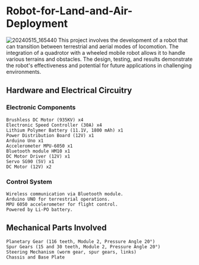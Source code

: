 # Robot-for-Land-and-Air-Deployment
![20240515_165440](https://github.com/kmv19/Robot-for-Land-and-Air-Deployment/assets/143374982/3af40708-c8f1-4237-b1de-0a2066453dde)
This project involves the development of a robot that can transition between terrestrial and aerial modes of locomotion. The integration of a quadrotor with a wheeled mobile robot allows it to handle various terrains and obstacles. The design, testing, and results demonstrate the robot's effectiveness and potential for future applications in challenging environments.

## Hardware and Electrical Circuitry
### Electronic Components
    Brushless DC Motor (935KV) x4
    Electronic Speed Controller (30A) x4
    Lithium Polymer Battery (11.1V, 1800 mAh) x1
    Power Distribution Board (12V) x1
    Arduino Uno x1
    Accelerometer MPU-6050 x1
    Bluetooth module HM10 x1
    DC Motor Driver (12V) x1
    Servo SG90 (5V) x1
    DC Motor (12V) x2

### Control System

    Wireless communication via Bluetooth module.
    Arduino UNO for terrestrial operations.
    MPU 6050 accelerometer for flight control.
    Powered by Li-PO battery.

## Mechanical Parts Involved

    Planetary Gear (116 teeth, Module 2, Pressure Angle 20°)
    Spur Gears (15 and 30 teeth, Module 2, Pressure Angle 20°)
    Steering Mechanism (worm gear, spur gears, links)
    Chassis and Base Plate

